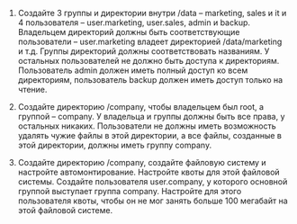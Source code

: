 1. Создайте 3 группы и директории внутри /data – marketing, sales и it и 4 пользователя – user.marketing, user.sales, admin и backup. Владельцем директорий должны быть соответствующие пользователи – user.marketing владеет директорией /data/marketing и т.д. Группы директорий должны соответствовать названиям. У остальных пользователей не должно быть доступа к директориям. Пользователь admin должен иметь полный доступ ко всем директориям, пользователь backup должен иметь доступ только на чтение.

2. Создайте директорию /company, чтобы владельцем был root, а группой – company. У владельца и группы должны быть все права, у остальных никаких. Пользователи не должны иметь возможность удалять чужие файлы в этой директории, а все файлы, созданные в этой директории, должны иметь группу company.

3. Создайте директорию /company, создайте файловую систему и настройте автомонтирование. Настройте квоты для этой файловой системы. Создайте пользователя user.company, у которого основной группой выступает группа company. Настройте для этого пользователя квоты, чтобы он не мог занять больше 100 мегабайт на этой файловой системе.